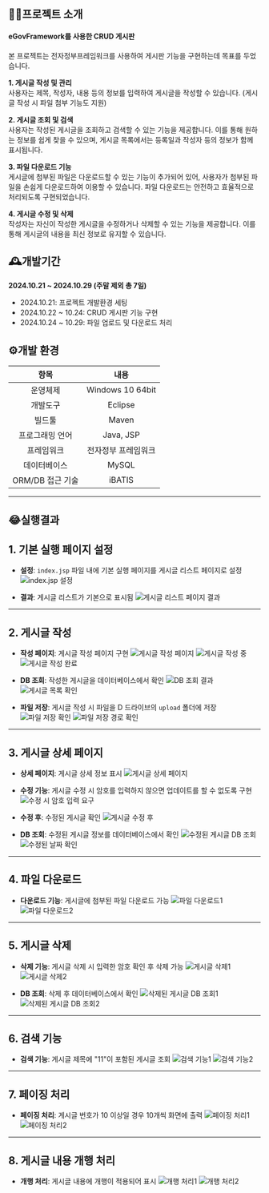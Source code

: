 ## 👨‍🏫프로젝트 소개
#### eGovFramework를 사용한 CRUD 게시판

본 프로젝트는 전자정부프레임워크를 사용하여 게시판 기능을 구현하는데 목표를 두었습니다.

**1. 게시글 작성 및 관리**  
사용자는 제목, 작성자, 내용 등의 정보를 입력하여 게시글을 작성할 수 있습니다. (게시글 작성 시 파일 첨부 기능도 지원)

**2. 게시글 조회 및 검색**  
사용자는 작성된 게시글을 조회하고 검색할 수 있는 기능을 제공합니다. 이를 통해 원하는 정보를 쉽게 찾을 수 있으며, 게시글 목록에서는 등록일과 작성자 등의 정보가 함께 표시됩니다.

**3. 파일 다운로드 기능**  
게시글에 첨부된 파일은 다운로드할 수 있는 기능이 추가되어 있어, 사용자가 첨부된 파일을 손쉽게 다운로드하여 이용할 수 있습니다. 파일 다운로드는 안전하고 효율적으로 처리되도록 구현되었습니다.

**4. 게시글 수정 및 삭제**  
작성자는 자신이 작성한 게시글을 수정하거나 삭제할 수 있는 기능을 제공합니다. 이를 통해 게시글의 내용을 최신 정보로 유지할 수 있습니다.

## 🕰️개발기간
**2024.10.21 ~ 2024.10.29 (주말 제외 총 7일)**
- 2024.10.21: 프로젝트 개발환경 세팅
- 2024.10.22 ~ 10.24: CRUD 게시판 기능 구현
- 2024.10.24 ~ 10.29: 파일 업로드 및 다운로드 처리

## ⚙️개발 환경
| **항목**          | **내용**                   |
|:-----------------:|:---------------------------:|
| 운영체제          | Windows 10 64bit            |
| 개발도구          | Eclipse                     |
| 빌드툴            | Maven                       |
| 프로그래밍 언어    | Java, JSP                  |
| 프레임워크        | 전자정부 프레임워크         |
| 데이터베이스      | MySQL                       |
|ORM/DB 접근 기술   | iBATIS                      |

---

## 😂실행결과
## 1. 기본 실행 페이지 설정
- **설정**: `index.jsp` 파일 내에 기본 실행 페이지를 게시글 리스트 페이지로 설정
![index.jsp 설정](https://github.com/user-attachments/assets/f8e99dd5-e0ae-41af-86ef-b3c30f90adb9)

- **결과**: 게시글 리스트가 기본으로 표시됨
![게시글 리스트 페이지 결과](https://github.com/user-attachments/assets/58a1c3f8-c5db-4efa-ab6e-ffc955b0842b)

---

## 2. 게시글 작성
- **작성 페이지**: 게시글 작성 페이지 구현
![게시글 작성 페이지](https://github.com/user-attachments/assets/9d485b51-7a25-444e-a9e2-1a34615c4b9a)
![게시글 작성 중](https://github.com/user-attachments/assets/fb3330dc-1715-4897-9024-9db9c324e8af)
![게시글 작성 완료](https://github.com/user-attachments/assets/1a94e34c-0c2c-4c61-894b-65a692c70efb)

- **DB 조회**: 작성한 게시글을 데이터베이스에서 확인
![DB 조회 결과](https://github.com/user-attachments/assets/0c83912b-1238-4db0-a6bf-6527a920a8e4)
![게시글 목록 확인](https://github.com/user-attachments/assets/69c96689-9f62-42e1-840d-8759f992f889)

- **파일 저장**: 게시글 작성 시 파일을 D 드라이브의 `upload` 폴더에 저장
![파일 저장 확인](https://github.com/user-attachments/assets/3ecab81b-12e2-4873-8aec-3a6bb7fee37b)
![파일 저장 경로 확인](https://github.com/user-attachments/assets/909821c7-c347-4975-98fa-9f04a7d75574)

---

## 3. 게시글 상세 페이지
- **상세 페이지**: 게시글 상세 정보 표시
![게시글 상세 페이지](https://github.com/user-attachments/assets/7f3cfb59-290b-4b05-88d6-32006ebabf9e)

- **수정 기능**: 게시글 수정 시 암호를 입력하지 않으면 업데이트를 할 수 없도록 구현
![수정 시 암호 입력 요구](https://github.com/user-attachments/assets/9bff2d10-68d8-414d-8091-d2de6b56e919)

- **수정 후**: 수정된 게시글 확인
![게시글 수정 후](https://github.com/user-attachments/assets/41d9b4ae-c2d3-4fce-bbdf-48387c9fa715)

- **DB 조회**: 수정된 게시글 정보를 데이터베이스에서 확인
![수정된 게시글 DB 조회](https://github.com/user-attachments/assets/90d54160-f625-4a3f-82c8-641c09d5500a)
![수정된 날짜 확인](https://github.com/user-attachments/assets/eaa5bb43-e83e-408e-a49b-40d37dd2a3d9)

---

## 4. 파일 다운로드
- **다운로드 기능**: 게시글에 첨부된 파일 다운로드 가능
![파일 다운로드1](https://github.com/user-attachments/assets/8db38d45-58e9-4180-aff3-c1e69a3fda0d)
![파일 다운로드2](https://github.com/user-attachments/assets/97cdaf70-84c6-4b5d-af71-9ead47cb7230)

---

## 5. 게시글 삭제
- **삭제 기능**: 게시글 삭제 시 입력한 암호 확인 후 삭제 가능
![게시글 삭제1](https://github.com/user-attachments/assets/5a1b14eb-5e46-44f4-9a2d-08f2c7717756)
![게시글 삭제2](https://github.com/user-attachments/assets/c9e1f7e7-855b-43a8-bdc3-0443ea10ff28)

- **DB 조회**: 삭제 후 데이터베이스에서 확인
![삭제된 게시글 DB 조회1](https://github.com/user-attachments/assets/eb630d43-c85d-400d-8cc4-ee09b55af833)
![삭제된 게시글 DB 조회2](https://github.com/user-attachments/assets/94c0ceea-bd31-45e6-8747-2c3433ddcde7)

---

## 6. 검색 기능
- **검색 기능**: 게시글 제목에 "11"이 포함된 게시글 조회
![검색 기능1](https://github.com/user-attachments/assets/bb7b5653-9dc8-4622-9fa5-3927de1d4023)
![검색 기능2](https://github.com/user-attachments/assets/eeee50fd-a50d-4383-996b-93ca01ff7097)

---

## 7. 페이징 처리
- **페이징 처리**: 게시글 번호가 10 이상일 경우 10개씩 화면에 출력
![페이징 처리1](https://github.com/user-attachments/assets/b4f106f4-5759-486c-b7cd-e565d81239cc)
![페이징 처리2](https://github.com/user-attachments/assets/090f462e-0b0b-47a4-90a8-746878e1dc56)

---

## 8. 게시글 내용 개행 처리
- **개행 처리**: 게시글 내용에 개행이 적용되어 표시
![개행 처리1](https://github.com/user-attachments/assets/7a5fcf3b-f4e8-44e8-88c2-0324b02bbd99)
![개행 처리2](https://github.com/user-attachments/assets/d1386486-3807-4d27-a248-e95855266872)

